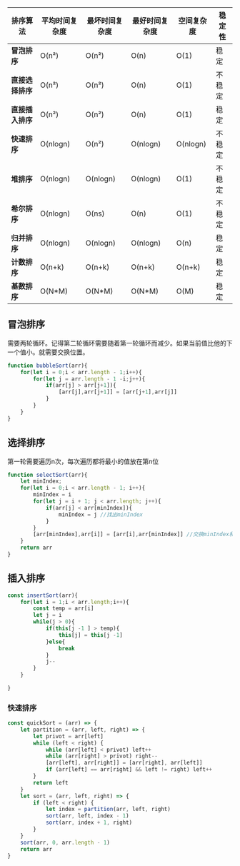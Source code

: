 | **排序算法**     | **平均时间复杂度** | **最坏时间复杂度** | **最好时间复杂度** | **空间复杂度** | **稳定性** |
| ---------------- | ------------------ | ------------------ | ------------------ | -------------- | ---------- |
| **冒泡排序**     | O(n²)              | O(n²)              | O(n)               | O(1)           | 稳定       |
| **直接选择排序** | O(n²)              | O(n²)              | O(n)               | O(1)           | 不稳定     |
| **直接插入排序** | O(n²)              | O(n²)              | O(n)               | O(1)           | 稳定       |
| **快速排序**     | O(nlogn)           | O(n²)              | O(nlogn)           | O(nlogn)       | 不稳定     |
| **堆排序**       | O(nlogn)           | O(nlogn)           | O(nlogn)           | O(1)           | 不稳定     |
| **希尔排序**     | O(nlogn)           | O(ns)              | O(n)               | O(1)           | 不稳定     |
| **归并排序**     | O(nlogn)           | O(nlogn)           | O(nlogn)           | O(n)           | 稳定       |
| **计数排序**     | O(n+k)             | O(n+k)             | O(n+k)             | O(n+k)         | 稳定       |
| **基数排序**     | O(N*M)             | O(N*M)             | O(N*M)             | O(M)           | 稳定       |

## 冒泡排序

需要两轮循环。记得第二轮循环需要随着第一轮循环而减少。如果当前值比他的下一个值小。就需要交换位置。

```js
function bubbleSort(arr){
    for(let i = 0;i < arr.length - 1;i++){
        for(let j = arr.length - 1 -i;j++){
            if(arr[j] > arr[j+1]){
                [arr[j],arr[j+1]] = [arr[j+1],arr[j]]
            }
        }
    }
}
```



## 选择排序

第一轮需要遍历n次，每次遍历都将最小的值放在第n位

```js
function selectSort(arr){
	let minIndex;
    for(let i = 0;i < arr.length - 1; i++){
        minIndex = i
        for(let j = i + 1; j < arr.length; j++){
            if(arr[j] < arr[minIndex]){
                minIndex = j //找出minIndex
            }
        }
        [arr[minIndex],arr[i]] = [arr[i],arr[minIndex]] //交换minIndex和 i
    }
    return arr
}
```



## 插入排序

```js
const insertSort(arr){
    for(let i = 1;i < arr.length;i++){
        const temp = arr[i]
        let j = i
        while(j > 0){
            if(this[j -1 ] > temp){
                this[j] = this[j -1]
            }else{
                break
            }
            j--
        }
    }
    
}
```

### 快速排序

```js
const quickSort = (arr) => {
    let partition = (arr, left, right) => {
        let privot = arr[left]
        while (left < right) {
            while (arr[left] < privot) left++
            while (arr[right] > privot) right--
            [arr[left], arr[right]] = [arr[right], arr[left]]
            if (arr[left] == arr[right] && left != right) left++
        }
        return left
    }
    let sort = (arr, left, right) => {
        if (left < right) {
            let index = partition(arr, left, right)
            sort(arr, left, index - 1)
            sort(arr, index + 1, right)
        }
    }
    sort(arr, 0, arr.length - 1)
    return arr
}
```






